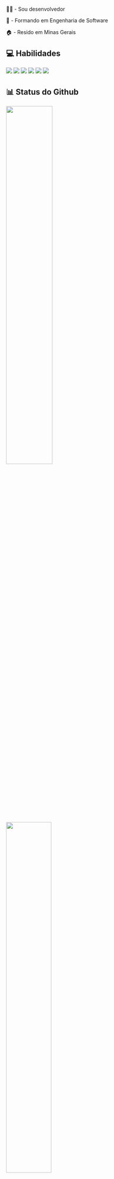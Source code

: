 <!-- <h3>Olá, seja muito bem vindo ao meu GitHub</h3> -->

<p>👨‍💻 - Sou desenvolvedor</p>
<p>🏫 - Formando em Engenharia de Software</p>
<p>🏠 - Resido em Minas Gerais</p>

##  💻 Habilidades
<p>
<img src="https://img.shields.io/badge/javascript-%23323330.svg?style=for-the-badge&logo=javascript&logoColor=%23F7DF1E" style="margin-bottom: 4px;" altura="30px">
<img src="https://img.shields.io/badge/html5-%23E34F26.svg?style=for-the-badge&logo=html5&logoColor=white" style="margin-bottom: 4px;" altura="30px">
<img src="https://img.shields.io/badge/css3-%231572B6.svg?style=for-the-badge&logo=css3&logoColor=white" style="margin-bottom: 4px;" altura="30px">
<img src="https://img.shields.io/badge/node.js-6DA55F?style=for-the-badge&logo=node.js&logoColor=white" style="margin-bottom: 4px;" altura="30px">
<img src="https://img.shields.io/badge/git-%23F05033.svg?style=for-the-badge&logo=git&logoColor=white" style="margin-bottom: 4px;" altura="30px">
<img src="https://img.shields.io/badge/Linux-FCC624?style=for-the-badge&logo=linux&logoColor=black" style="margin-bottom: 4px;" altura="30px">
</p>

##  📊 Status do Github

<div aling="center">
  <img width="50%" src="https://github-readme-stats.vercel.app/api?username=Pichitelle&show_icons=true&theme=dark&include_all_commits=true&count_private=true"/>
  <img width="49.5%" src="https://github-readme-stats.vercel.app/api/top-langs/?username=Pichitelle&layout=compact&langs_count=7&theme=dark"/>
</div>
  
##  👥 Entre em contato
<p>
<a href="https://www.linkedin.com/in/wellington-pichitelle-86380820a/"><img src="https://img.shields.io/badge/linkedin-%230077B5.svg?style=for-the-badge&logo=linkedin&logoColor=white" style="margin-bottom: 4px;" altura="30px" target="_blank"></a>
</p># Pichitelle
